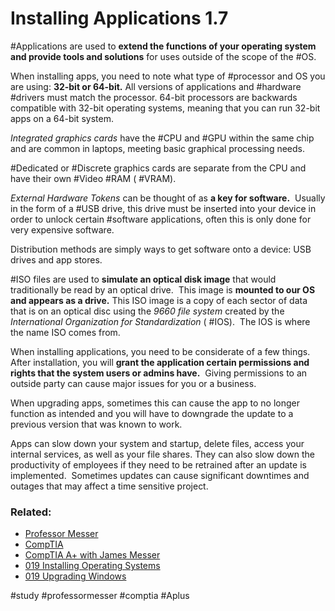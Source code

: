 # Installing Applications 1.7

#Applications are used to **extend the functions of your operating system and provide tools and solutions** for uses outside of the scope of the #OS.

When installing apps, you need to note what type of #processor and OS you are using: **32-bit or 64-bit.** All versions of applications and #hardware #drivers must match the processor. 64-bit processors are backwards compatible with 32-bit operating systems, meaning that you can run 32-bit apps on a 64-bit system.

*Integrated graphics cards* have the #CPU and #GPU within the same chip and are common in laptops, meeting basic graphical processing needs.

#Dedicated or #Discrete graphics cards are separate from the CPU and have their own #Video #RAM ( #VRAM).

*External Hardware Tokens* can be thought of as **a key for software.**  Usually in the form of a #USB drive, this drive must be inserted into your device in order to unlock certain #software applications, often this is only done for very expensive software. 

Distribution methods are simply ways to get software onto a device: USB drives and app stores.

#ISO files are used to **simulate an optical disk image** that would traditionally be read by an optical drive.  This image is **mounted to our OS and appears as a drive.** This ISO image is a copy of each sector of data that is on an optical disc using the *9660 file system* created by the *International Organization for Standardization* ( #IOS).  The IOS is where the name ISO comes from. 

When installing applications, you need to be considerate of a few things.  After installation, you will **grant the application certain permissions and rights that the system users or admins have.**  Giving permissions to an outside party can cause major issues for you or a business.

When upgrading apps, sometimes this can cause the app to no longer function as intended and you will have to downgrade the update to a previous version that was known to work.

Apps can slow down your system and startup, delete files, access your internal services, as well as your file shares. They can also slow down the productivity of employees if they need to be retrained after an update is implemented.  Sometimes updates can cause significant downtimes and outages that may affect a time sensitive project.

### Related:
- [Professor Messer](https://www.professormesser.com/free-a-plus-training/220-1102/220-1102-video/installing-applications-220-1102/ "Professor Messer A+ Guide")
- [CompTIA](https://www.comptia.org/ "CompTIA Homepage")
- [CompTIA A+ with James Messer](CompTIA%20A+%20with%20James%20Messer.md)
- [019 Installing Operating Systems](019%20Installing%20Operating%20Systems.md)
- [019 Upgrading Windows](019%20Upgrading%20Windows.md)

#study #professormesser #comptia #Aplus 